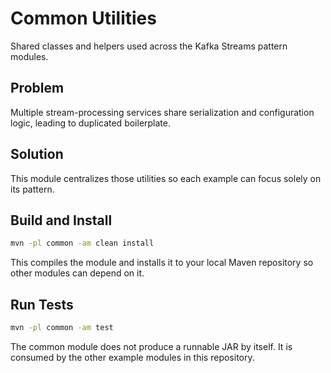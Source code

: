 # Common Utilities

Shared classes and helpers used across the Kafka Streams pattern modules.

## Problem
Multiple stream-processing services share serialization and configuration logic, leading to
duplicated boilerplate.

## Solution
This module centralizes those utilities so each example can focus solely on its pattern.

## Build and Install

```bash
mvn -pl common -am clean install
```

This compiles the module and installs it to your local Maven repository so other modules can depend on it.

## Run Tests

```bash
mvn -pl common -am test
```

The common module does not produce a runnable JAR by itself. It is consumed by the other example modules in this repository.
